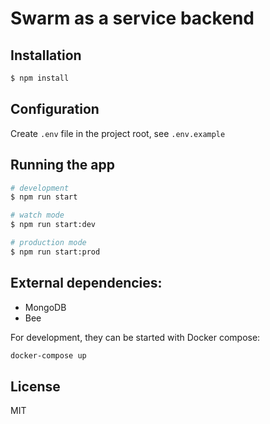 # Swarm as a service backend


## Installation

```bash
$ npm install
```

## Configuration

Create `.env` file in the project root, see `.env.example`

## Running the app

```bash
# development
$ npm run start

# watch mode
$ npm run start:dev

# production mode
$ npm run start:prod
```

## External dependencies:
- MongoDB  
- Bee

For development, they can be started with Docker compose:
```bash
docker-compose up
```


## License
MIT
